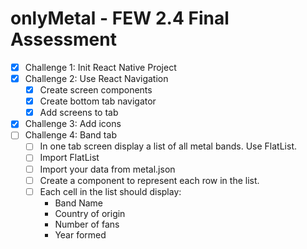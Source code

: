# onlyMetal - FEW 2.4 Final Assessment

- [x] Challenge 1: Init React Native Project
- [x] Challenge 2: Use React Navigation
    - [x] Create screen components
    - [x] Create bottom tab navigator
    - [x] Add screens to tab
- [x] Challenge 3: Add icons
- [ ] Challenge 4: Band tab
    - [ ] In one tab screen display a list of all metal bands. Use FlatList.
    - [ ] Import FlatList
    - [ ] Import your data from metal.json
    - [ ] Create a component to represent each row in the list.
    - [ ] Each cell in the list should display:
        - Band Name
        - Country of origin
        - Number of fans
        - Year formed
